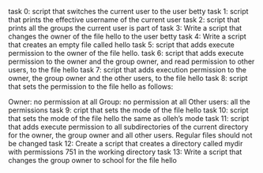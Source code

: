 task 0: script that switches the current user to the user betty
task 1: script that prints the effective username of the current user
task 2: script that prints all the groups the current user is part of
task 3: Write a script that changes the owner of the file hello to the user betty
task 4: Write a script that creates an empty file called hello
task 5: script that adds execute permission to the owner of the file hello.
task 6: script that adds execute permission to the owner and the group owner, and read permission to other users, to the file hello
task 7: script that adds execution permission to the owner, the group owner and the other users, to the file hello
task 8: script that sets the permission to the file hello as follows:

Owner: no permission at all
Group: no permission at all
Other users: all the permissions
task 9: cript that sets the mode of the file hello
task 10: script that sets the mode of the file hello the same as olleh’s mode
task 11: script that adds execute permission to all subdirectories of the current directory for the owner, the group owner and all other users. Regular files should not be changed
task 12: Create a script that creates a directory called mydir with permissions 751 in the working directory
task 13: Write a script that changes the group owner to school for the file hello
